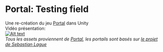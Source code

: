 # Portal: Testing field    
Une re-création du jeu [Portal](https://store.steampowered.com/app/400/Portal/?l=french) dans Unity   
Vidéo présentation:   
[![Alt text](https://img.youtube.com/vi/Zrm4kOOg7G4/0.jpg)](https://www.youtube.com/watch?v=Zrm4kOOg7G4)     
*Tous les assets proviennent de [Portal](https://store.steampowered.com/app/400/Portal/?l=french), les portails sont basés sur [le projet de Sebastian Lague](https://github.com/SebLague/Portals/tree/master)*       
